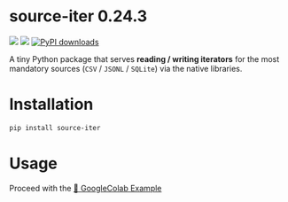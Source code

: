 # source-iter 0.24.3
![](https://img.shields.io/badge/Python-3.9-brightgreen.svg)
[![](https://colab.research.google.com/assets/colab-badge.svg)](https://github.com/nicolay-r/source-iter/blob/master/source_iter_tutorial.ipynb)
[![PyPI downloads](https://img.shields.io/pypi/dm/source-iter.svg)](https://pypistats.org/packages/source-iter)


A tiny Python package that serves **reading / writing iterators** for the most mandatory sources (`CSV` / `JSONL` / `SQLite`) via the native libraries.

# Installation

```bash
pip install source-iter 
```

# Usage

Proceed with the [📙 GoogleColab Example](https://github.com/nicolay-r/source-iter/blob/master/source_iter_tutorial.ipynb)
